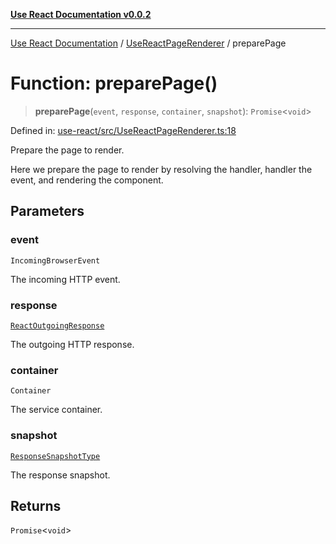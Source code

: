 [**Use React Documentation v0.0.2**](../../README.md)

***

[Use React Documentation](../../modules.md) / [UseReactPageRenderer](../README.md) / preparePage

# Function: preparePage()

> **preparePage**(`event`, `response`, `container`, `snapshot`): `Promise`\<`void`\>

Defined in: [use-react/src/UseReactPageRenderer.ts:18](https://github.com/stonemjs/use-react/blob/0635de04acc6b3a5c28dcf07d1e12a39a8b5e0b9/src/UseReactPageRenderer.ts#L18)

Prepare the page to render.

Here we prepare the page to render by resolving
the handler, handler the event, and rendering the component.

## Parameters

### event

`IncomingBrowserEvent`

The incoming HTTP event.

### response

[`ReactOutgoingResponse`](../../declarations/type-aliases/ReactOutgoingResponse.md)

The outgoing HTTP response.

### container

`Container`

The service container.

### snapshot

[`ResponseSnapshotType`](../../declarations/interfaces/ResponseSnapshotType.md)

The response snapshot.

## Returns

`Promise`\<`void`\>
